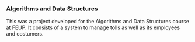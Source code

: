 ### Algorithms and Data Structures
This was a project developed for the Algorithms and Data Structures course at FEUP.
It consists of a system to manage tolls as well as its employees and costumers.
